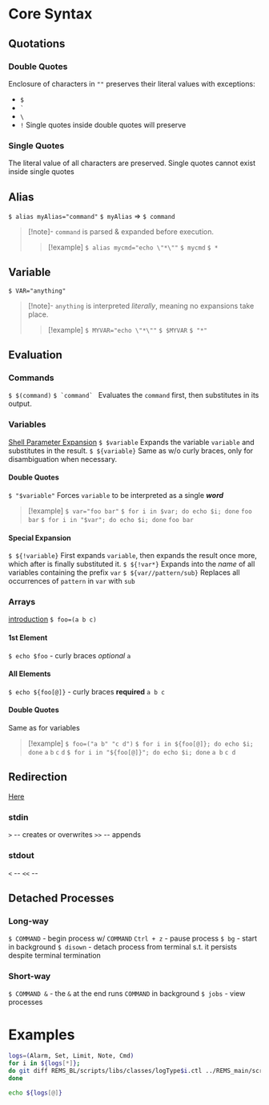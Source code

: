 # Core Syntax
## Quotations
### Double Quotes
Enclosure of characters in `""` preserves their literal values with exceptions:
- `$`
-  `` ` ``
- `\`
- `!`
Single quotes inside double quotes will preserve 
### Single Quotes
The literal value of all characters are preserved.
Single quotes cannot exist inside single quotes

## Alias
`$ alias myAlias="command"`
`$ myAlias` => `$ command`
> [!note]-
> `command` is parsed & expanded before execution.
> > [!example]
> > `$ alias mycmd="echo \"*\""`
> > `$ mycmd`
> > `$ *`

## Variable
`$ VAR="anything"`
> [!note]-
> `anything` is interpreted *literally*, meaning no expansions take place.
> > [!example]
> > `$ MYVAR="echo \"*\""`
> > `$ $MYVAR`
> > `$ "*"`

## Evaluation
### Commands
`$ $(command)`
``$ `command` ``
Evaluates the `command` first, then substitutes in its output.

### Variables
[Shell Parameter Expansion](https://www.gnu.org/software/bash/manual/html_node/Shell-Parameter-Expansion.html)
`$ $variable`
	Expands the variable `variable` and substitutes in the result. 
`$ ${variable}`
	Same as w/o curly braces, only for disambiguation when necessary.
#### Double Quotes
`$ "$variable"`
	Forces `variable` to be interpreted as a single ***word***
> [!example]
> `$ var="foo bar"`
> `$ for i in $var; do echo $i; done`
> `foo`
> `bar`
> `$ for i in "$var"; do echo $i; done`
> `foo bar`

#### Special Expansion
`$ ${!variable}`
	First expands `variable`, then expands the result once more, which after is finally substituted it.
`$ ${!var*}`
	Expands into the *name* of all variables containing the prefix `var`
`$ ${var//pattern/sub}`
	Replaces all occurrences of `pattern` in `var` with `sub`

### Arrays
[introduction](http://tldp.org/LDP/Bash-Beginners-Guide/html/sect_10_02.html)
`$ foo=(a b c)`
#### 1st Element
`$ echo $foo`  -  curly braces *optional*
`a`
#### All Elements
`$ echo ${foo[@]}`  -  curly braces **required**
`a b c`
#### Double Quotes
Same as for variables
> [!example]
> `$ foo=("a b" "c d")`
> `$ for i in ${foo[@]}; do echo $i; done`
> `a`
> `b`
> `c`
> `d`
> `$ for i in "${foo[@]}"; do echo $i; done`
> `a b`
> `c d`
## Redirection
[Here](https://www.gnu.org/software/bash/manual/html_node/Redirections.html)
### stdin
`>` -- creates or overwrites
`>>` -- appends

### stdout
`<` -- 
`<<` -- 

## Detached Processes
### Long-way
`$ COMMAND`  -  begin process w/ `COMMAND`
`Ctrl + z`  -  pause process
`$ bg`  -  start in background
`$ disown`  -  detach process from terminal s.t. it persists despite terminal termination

### Short-way
`$ COMMAND &`  -  the `&` at the end runs `COMMAND` in background
`$ jobs`  -  view processes

# Examples
```bash
logs=(Alarm, Set, Limit, Note, Cmd)
for i in ${logs[*]};
do git diff REMS_BL/scripts/libs/classes/logType$i.ctl ../REMS_main/scripts/libs/classes/logType$i.ctl;
done

echo ${logs[@]}
```